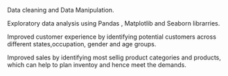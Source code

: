 Data cleaning and Data Manipulation.

Exploratory data analysis using Pandas , Matplotlib and Seaborn librarries.

Improved customer experience by identifying potential customers across different states,occupation, gender and age groups.

Improved sales by identifying most sellig product categories and products, which can help to plan inventoy and hence meet the demands.
